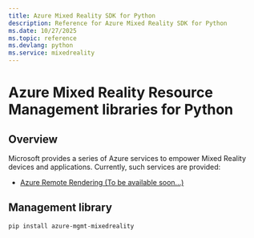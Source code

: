 ```yaml
---
title: Azure Mixed Reality SDK for Python
description: Reference for Azure Mixed Reality SDK for Python
ms.date: 10/27/2025
ms.topic: reference
ms.devlang: python
ms.service: mixedreality
---
```

# Azure Mixed Reality Resource Management libraries for Python

## Overview

Microsoft provides a series of Azure services to empower Mixed Reality devices and applications. Currently, such services are provided:

* [Azure Remote Rendering (To be available soon...)](https://azure.microsoft.com/services/remote-rendering/)

## Management library
```bash
pip install azure-mgmt-mixedreality
```
